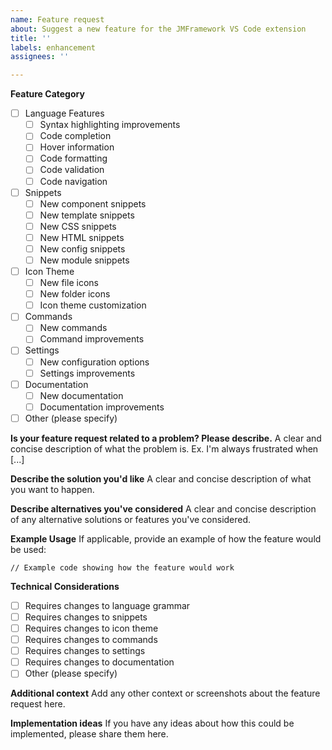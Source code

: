 ```yaml
---
name: Feature request
about: Suggest a new feature for the JMFramework VS Code extension
title: ''
labels: enhancement
assignees: ''

---
```


**Feature Category**
- [ ] Language Features
  - [ ] Syntax highlighting improvements
  - [ ] Code completion
  - [ ] Hover information
  - [ ] Code formatting
  - [ ] Code validation
  - [ ] Code navigation
- [ ] Snippets
  - [ ] New component snippets
  - [ ] New template snippets
  - [ ] New CSS snippets
  - [ ] New HTML snippets
  - [ ] New config snippets
  - [ ] New module snippets
- [ ] Icon Theme
  - [ ] New file icons
  - [ ] New folder icons
  - [ ] Icon theme customization
- [ ] Commands
  - [ ] New commands
  - [ ] Command improvements
- [ ] Settings
  - [ ] New configuration options
  - [ ] Settings improvements
- [ ] Documentation
  - [ ] New documentation
  - [ ] Documentation improvements
- [ ] Other (please specify)

**Is your feature request related to a problem? Please describe.**
A clear and concise description of what the problem is. Ex. I'm always frustrated when [...]

**Describe the solution you'd like**
A clear and concise description of what you want to happen.

**Describe alternatives you've considered**
A clear and concise description of any alternative solutions or features you've considered.

**Example Usage**
If applicable, provide an example of how the feature would be used:
```jmf
// Example code showing how the feature would work
```

**Technical Considerations**
- [ ] Requires changes to language grammar
- [ ] Requires changes to snippets
- [ ] Requires changes to icon theme
- [ ] Requires changes to commands
- [ ] Requires changes to settings
- [ ] Requires changes to documentation
- [ ] Other (please specify)

**Additional context**
Add any other context or screenshots about the feature request here.

**Implementation ideas**
If you have any ideas about how this could be implemented, please share them here. 